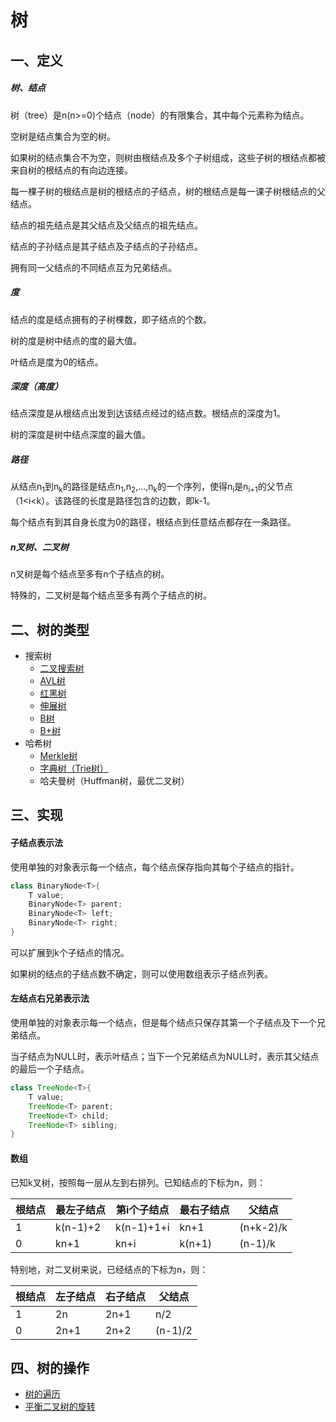 # 树

## 一、定义

##### 树、结点

树（tree）是n(n>=0)个结点（node）的有限集合，其中每个元素称为结点。

空树是结点集合为空的树。

如果树的结点集合不为空，则树由根结点及多个子树组成，这些子树的根结点都被来自树的根结点的有向边连接。

每一棵子树的根结点是树的根结点的子结点，树的根结点是每一课子树根结点的父结点。

结点的祖先结点是其父结点及父结点的祖先结点。

结点的子孙结点是其子结点及子结点的子孙结点。

拥有同一父结点的不同结点互为兄弟结点。

##### 度
结点的度是结点拥有的子树棵数，即子结点的个数。

树的度是树中结点的度的最大值。

叶结点是度为0的结点。

##### 深度（高度）

结点深度是从根结点出发到达该结点经过的结点数。根结点的深度为1。

树的深度是树中结点深度的最大值。

##### 路径
从结点n<sub>1</sub>到n<sub>k</sub>的路径是结点n<sub>1</sub>,n<sub>2</sub>,...,n<sub>k</sub>的一个序列，使得n<sub>i</sub>是n<sub>i+1</sub>的父节点（1<i<k）。该路径的长度是路径包含的边数，即k-1。

每个结点有到其自身长度为0的路径，根结点到任意结点都存在一条路径。

##### n叉树、二叉树

n叉树是每个结点至多有n个子结点的树。

特殊的，二叉树是每个结点至多有两个子结点的树。

## 二、树的类型

- 搜索树
    - [二叉搜索树](二叉搜索树)
    - [AVL树](AVL树)
    - [红黑树](红黑树)
    - [伸展树](伸展树)
    - [B树](B树)
    - [B+树](B+树)
- 哈希树
    - [Merkle树](Merkle树)
    - [字典树（Trie树）](字典树)
    - 哈夫曼树（Huffman树，最优二叉树）
	
## 三、实现

#### 子结点表示法

使用单独的对象表示每一个结点，每个结点保存指向其每个子结点的指针。

``` Java
class BinaryNode<T>{
    T value;
    BinaryNode<T> parent;
    BinaryNode<T> left;
    BinaryNode<T> right;
}
```

可以扩展到k个子结点的情况。

如果树的结点的子结点数不确定，则可以使用数组表示子结点列表。

#### 左结点右兄弟表示法

使用单独的对象表示每一个结点，但是每个结点只保存其第一个子结点及下一个兄弟结点。

当子结点为NULL时，表示叶结点；当下一个兄弟结点为NULL时，表示其父结点的最后一个子结点。

``` Java
class TreeNode<T>{
    T value;
    TreeNode<T> parent;
    TreeNode<T> child;
    TreeNode<T> sibling;
}
```
#### 数组

已知k叉树，按照每一层从左到右排列。已知结点的下标为n，则：

| 根结点 | 最左子结点 | 第i个子结点 | 最右子结点 | 父结点 |
|---|---|---|---|---|
| 1 | k(n-1)+2 | k(n-1)+1+i | kn+1 | (n+k-2)/k |
| 0 | kn+1 | kn+i | k(n+1) | (n-1)/k |

特别地，对二叉树来说，已经结点的下标为n，则：

| 根结点 | 左子结点 | 右子结点 | 父结点 |
|---|---|---|---|
| 1 | 2n | 2n+1 | n/2 |
| 0 | 2n+1 | 2n+2 | (n-1)/2 |
	
## 四、树的操作

- [树的遍历](树的操作/树的遍历.md)
- [平衡二叉树的旋转](树的操作/平衡二叉树的旋转)